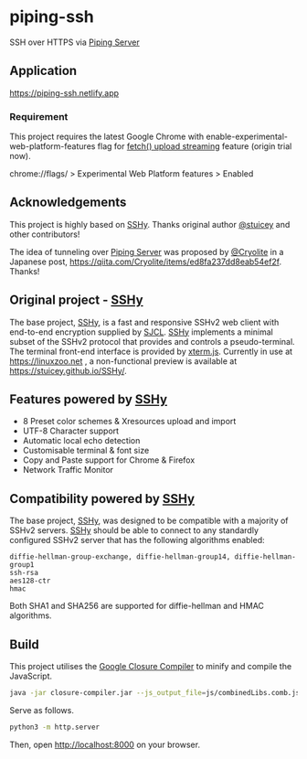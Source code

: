 # piping-ssh
SSH over HTTPS via [Piping Server](https://github.com/nwtgck/piping-server)

## Application
<https://piping-ssh.netlify.app>


### Requirement
This project requires the latest Google Chrome with enable-experimental-web-platform-features flag for [fetch() upload streaming](https://www.chromestatus.com/feature/5274139738767360) feature (origin trial now).

chrome://flags/ > Experimental Web Platform features > Enabled

## Acknowledgements
This project is highly based on [SSHy]. Thanks original author [@stuicey](https://github.com/stuicey) and other contributors!

The idea of tunneling over [Piping Server] was proposed by [@Cryolite](https://github.com/Cryolite) in a Japanese post, <https://qiita.com/Cryolite/items/ed8fa237dd8eab54ef2f>. Thanks!

## Original project - [SSHy]

The base project, [SSHy], is a fast and responsive SSHv2 web client with end-to-end encryption supplied by [SJCL](https://github.com/bitwiseshiftleft/sjcl). [SSHy] implements a minimal subset of the SSHv2 protocol that provides and controls a pseudo-terminal. The terminal front-end interface is provided by [xterm.js](https://github.com/sourcelair/xterm.js/). Currently in use at https://linuxzoo.net , a non-functional preview is available at https://stuicey.github.io/SSHy/.

## Features powered by [SSHy]

* 8 Preset color schemes & Xresources upload and import
* UTF-8 Character support
* Automatic local echo detection
* Customisable terminal & font size
* Copy and Paste support for Chrome & Firefox
* Network Traffic Monitor

## Compatibility powered by [SSHy]

The base project, [SSHy], was designed to be compatible with a majority of SSHv2 servers.
[SSHy] should be able to connect to any standardly configured SSHv2 server that has the following algorithms enabled:

```
diffie-hellman-group-exchange, diffie-hellman-group14, diffie-hellman-group1
ssh-rsa
aes128-ctr
hmac
```

Both SHA1 and SHA256 are supported for diffie-hellman and HMAC algorithms.


## Build

This project utilises the [Google Closure Compiler](https://github.com/google/closure-compiler) to minify and compile the JavaScript.

```bash
java -jar closure-compiler.jar --js_output_file=js/combinedLibs.comb.js js/defines.js js/src/*.js js/*.js '!**.comb.js' 
```

Serve as follows.

```bash
python3 -m http.server
```

Then, open <http://localhost:8000> on your browser.

[Piping Server]: https://github.com/nwtgck/piping-server
[SSHy]: https://github.com/stuicey/SSHy
